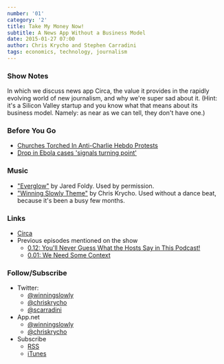 ```yaml
---
number: '01'
category: '2'
title: Take My Money Now!
subtitle: A News App Without a Business Model
date: 2015-01-27 07:00
author: Chris Krycho and Stephen Carradini
tags: economics, technology, journalism
---
```


### Show Notes

In which we discuss news app Circa, the value it provides in the rapidly
evolving world of new journalism, and why we're super sad about it. (Hint: it's
a Silicon Valley startup and you know what that means about its business model.
Namely: as near as we can tell, they don't have one.)

### Before You Go

  - [Churches Torched In Anti-Charlie Hebdo Protests][churches]
  - [Drop in Ebola cases 'signals turning point'][ebola]

[churches]: //www.huffingtonpost.com/2015/01/17/niger-charlie-hebdo_n_6492054.html
[ebola]: //www.theguardian.com/world/2015/jan/22/drop-in-ebola-cases-signals-turning-point

### Music

  - ["Everglow"](//soundcloud.com/jaredfoldy/everglow-single/s-b3d9z) by
    Jared Foldy. Used by permission.
  - ["Winning Slowly Theme"](//soundcloud.com/chriskrycho/winning-slowly)
    by Chris Krycho. Used without a dance beat, because it's been a busy few
    months.

### Links

  - [Circa](//cir.ca)
  - Previous episodes mentioned on the show
      + [0.12: You'll Never Guess What the Hosts Say in This Podcast!][0.12]
      + [0.01: We Need Some Context][0.01]

[0.01]: //www.winningslowly.org/0.01/
[0.12]: //www.winningslowly.org/0.12/

### Follow/Subscribe

  - Twitter:
      + [@winningslowly](//www.twitter.com/winningslowly)
      + [@chriskrycho](//www.twitter.com/chriskrycho)
      + [@scarradini](//www.twitter.com/scarradini)
  - App.net
      + [@winningslowly](//alpha.app.net/winningslowly)
      + [@chriskrycho](//alpha.app.net/chriskrycho)
  - Subscribe
      + [RSS](//www.winningslowly.org/feed.xml)
      + [iTunes](//itunes.apple.com/us/podcast/winning-slowly/id807603957?mt=2)
